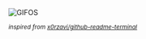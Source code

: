 <div align="justify">
<picture>
    <source media="(prefers-color-scheme: dark)" srcset="https://i.ibb.co/pnJmJGG/output-gif.gif">
    <source media="(prefers-color-scheme: light)" srcset="https://i.ibb.co/pnJmJGG/output-gif.gif">
    <img alt="GIFOS" src="https://i.ibb.co/pnJmJGG/output-gif.gif">
</picture>

<sub><i>inspired from [x0rzavi/github-readme-terminal](https://github.com/x0rzavi/github-readme-terminal)</i></sub>

</div>

<!-- Image deletion URL: https://ibb.co/7b29288/6e7a201ea017c23f5275268892bf5f95 -->